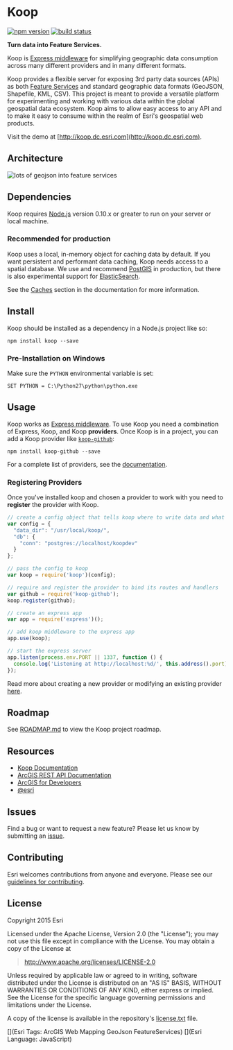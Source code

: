 # Koop

[![npm version][npm-img]][npm-url]
[![build status][travis-img]][travis-url]

[npm-img]: https://img.shields.io/npm/v/koop.svg?style=flat-square
[npm-url]: https://www.npmjs.com/package/koop
[travis-img]: https://img.shields.io/travis/Esri/koop.svg?style=flat-square
[travis-url]: https://travis-ci.org/Esri/koop

**Turn data into Feature Services.**

Koop is [Express middleware](http://expressjs.com/guide/using-middleware.html) for simplifying  geographic data consumption across many different providers and in many different formats.

Koop provides a flexible server for exposing 3rd party data sources (APIs) as both [Feature Services](http://resources.arcgis.com/en/help/arcgis-rest-api/#/Query_Feature_Service_Layer/02r3000000r1000000/) and standard geographic data formats (GeoJSON, Shapefile, KML, CSV). This project is meant to provide a versatile platform for experimenting and working with various data within the global geospatial data ecosystem. Koop aims to allow easy access to any API and to make it easy to consume within the realm of Esri's geospatial web products.

Visit the demo at [http://koop.dc.esri.com](http://koop.dc.esri.com).

## Architecture

![lots of geojson into feature services](https://cloud.githubusercontent.com/assets/351164/2530456/333495b0-b526-11e3-8f9b-c1ebeb75b044.png)

## Dependencies

Koop requires [Node.js](http://nodejs.org/) version 0.10.x or greater to run on your server or local machine.

### Recommended for production

Koop uses a local, in-memory object for caching data by default. If you want persistent and performant data caching, Koop needs access to a spatial database. We use and recommend [PostGIS](http://postgis.net) in production, but there is also experimental support for [ElasticSearch](https://www.elastic.co/products/elasticsearch).

See the [Caches](https://github.com/koopjs/koopjs.github.io/blob/master/docs/caches.md) section in the documentation for more information.

## Install

Koop should be installed as a dependency in a Node.js project like so:

```
npm install koop --save
```

### Pre-Installation on Windows

Make sure the `PYTHON` environmental variable is set:

```
SET PYTHON = C:\Python27\python\python.exe
```

## Usage

Koop works as [Express middleware](http://expressjs.com/guide/using-middleware.html). To use Koop you need a combination of Express, Koop, and Koop **providers**. Once Koop is in a project, you can add a Koop provider like [`koop-github`](https://github.com/koopjs/koop-github):

```
npm install koop-github --save
```

For a complete list of providers, see the [documentation](https://github.com/koopjs/koopjs.github.io/blob/master/docs/providers.md).

### Registering Providers

Once you've installed koop and chosen a provider to work with you need to **register** the provider with Koop.

```javascript
// create a config object that tells koop where to write data and what db to use
var config = {
  "data_dir": "/usr/local/koop/",
  "db": {
    "conn": "postgres://localhost/koopdev"
  }
};

// pass the config to koop
var koop = require('koop')(config);

// require and register the provider to bind its routes and handlers
var github = require('koop-github');
koop.register(github);

// create an express app
var app = require('express')();

// add koop middleware to the express app
app.use(koop);

// start the express server
app.listen(process.env.PORT || 1337, function () {
  console.log('Listening at http://localhost:%d/', this.address().port);
});
```

Read more about creating a new provider or modifying an existing provider [here](https://github.com/koopjs/koopjs.github.io/blob/master/docs/specs/provider.md).

## Roadmap

See [ROADMAP.md](ROADMAP.md) to view the Koop project roadmap.

## Resources

* [Koop Documentation](https://github.com/koopjs/koopjs.github.io/tree/master/docs)
* [ArcGIS REST API Documentation](http://resources.arcgis.com/en/help/arcgis-rest-api/)
* [ArcGIS for Developers](http://developers.arcgis.com)
* [@esri](http://twitter.com/esri)

## Issues

Find a bug or want to request a new feature? Please let us know by submitting an [issue](https://github.com/Esri/koop/issues).

## Contributing

Esri welcomes contributions from anyone and everyone. Please see our [guidelines for contributing](https://github.com/Esri/contributing).

## License

Copyright 2015 Esri

Licensed under the Apache License, Version 2.0 (the "License");
you may not use this file except in compliance with the License.
You may obtain a copy of the License at

> http://www.apache.org/licenses/LICENSE-2.0

Unless required by applicable law or agreed to in writing, software
distributed under the License is distributed on an "AS IS" BASIS,
WITHOUT WARRANTIES OR CONDITIONS OF ANY KIND, either express or implied.
See the License for the specific language governing permissions and
limitations under the License.

A copy of the license is available in the repository's [license.txt](license.txt) file.

[](Esri Tags: ArcGIS Web Mapping GeoJson FeatureServices)
[](Esri Language: JavaScript)
